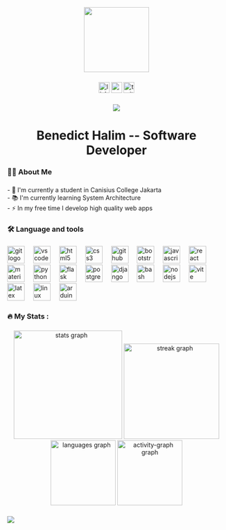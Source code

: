 <div align="center">
  <img height="150" src="https://media1.tenor.com/m/463UqDlqSTUAAAAd/%D0%B4%D0%B5%D1%82%D0%B5%D0%BA%D1%82%D0%B8%D0%B2-%D0%BF%D0%B5%D1%81%D0%BD%D1%8C-%D0%BD%D0%BE%D1%87%D0%BD%D1%8B%D1%85-%D1%81%D0%BE%D0%B2.gif"  />
</div>

###

<div align="center">
  <img src="https://img.shields.io/static/v1?message=LinkedIn&logo=linkedin&label=&color=0077B5&logoColor=white&labelColor=&style=for-the-badge" height="25" alt="linkedin logo"  />
  <img src="https://img.shields.io/static/v1?message=Youtube&logo=youtube&label=&color=FF0000&logoColor=white&labelColor=&style=for-the-badge" height="25" alt="youtube logo"  />
  <img src="https://img.shields.io/static/v1?message=Twitter&logo=twitter&label=&color=1DA1F2&logoColor=white&labelColor=&style=for-the-badge" height="25" alt="twitter logo"  />
</div>

###

<div align="center">
  <img src="https://visitor-badge.laobi.icu/badge?page_id=tokinohana.tokinohana&"  />
</div>

###

<h1 align="center">Benedict Halim -- Software Developer</h1>

###

<h3 align="left">👩‍💻  About Me</h3>

###

<p align="left">
  - 🔭 I'm currently a student in Canisius College Jakarta<br>
  - 📚 I'm currently learning System Architecture<br>
  - ⚡ In my free time I develop high quality web apps
</p>

###

<h3 align="left">🛠 Language and tools</h3>

###

<div align="left">
  <img src="https://skillicons.dev/icons?i=git" height="40" alt="git logo"  />
  <img width="12" />
  <img src="https://skillicons.dev/icons?i=vscode" height="40" alt="vscode logo"  />
  <img width="12" />
  <img src="https://skillicons.dev/icons?i=html" height="40" alt="html5 logo"  />
  <img width="12" />
  <img src="https://skillicons.dev/icons?i=css" height="40" alt="css3 logo"  />
  <img width="12" />
  <img src="https://skillicons.dev/icons?i=github" height="40" alt="github logo"  />
  <img width="12" />
  <img src="https://skillicons.dev/icons?i=bootstrap" height="40" alt="bootstrap logo"  />
  <img width="12" />
  <img src="https://skillicons.dev/icons?i=js" height="40" alt="javascript logo"  />
  <img width="12" />
  <img src="https://skillicons.dev/icons?i=react" height="40" alt="react logo"  />
  <img width="12" />
  <img src="https://skillicons.dev/icons?i=materialui" height="40" alt="materialui logo"  />
  <img width="12" />
  <img src="https://skillicons.dev/icons?i=py" height="40" alt="python logo"  />
  <img width="12" />
  <img src="https://skillicons.dev/icons?i=flask" height="40" alt="flask logo"  />
  <img width="12" />
  <img src="https://skillicons.dev/icons?i=postgres" height="40" alt="postgresql logo"  />
  <img width="12" />
  <img src="https://skillicons.dev/icons?i=django" height="40" alt="django logo"  />
  <img width="12" />
  <img src="https://skillicons.dev/icons?i=bash" height="40" alt="bash logo"  />
  <img width="12" />
  <img src="https://skillicons.dev/icons?i=nodejs" height="40" alt="nodejs logo"  />
  <img width="12" />
  <img src="https://skillicons.dev/icons?i=vite" height="40" alt="vite logo"  />
  <img width="12" />
  <img src="https://skillicons.dev/icons?i=latex" height="40" alt="latex logo"  />
  <img width="12" />
  <img src="https://skillicons.dev/icons?i=linux" height="40" alt="linux logo"  />
  <img width="12" />
  <img src="https://skillicons.dev/icons?i=arduino" height="40" alt="arduino logo"  />
</div>

###

<h3 align="left">🔥   My Stats :</h3>

###

<div align="center">
  <img src="https://github-readme-stats.vercel.app/api?username=tokinohana&hide_title=false&hide_rank=true&show_icons=true&include_all_commits=true&count_private=true&disable_animations=false&theme=gruvbox&locale=en&hide_border=true&order=1" height="250" alt="stats graph"  />
  <img src="https://streak-stats.demolab.com?user=tokinohana&locale=en&mode=daily&theme=gruvbox&hide_border=true&border_radius=5&date_format=j%20M%5B%20Y%5D&order=3" height="220" alt="streak graph"  />
  <img src="https://github-readme-stats.vercel.app/api/top-langs?username=tokinohana&locale=en&hide_title=false&layout=compact&card_width=320&langs_count=5&theme=gruvbox&hide_border=true&order=2" height="150" alt="languages graph"  />
  <img src="https://github-readme-activity-graph.vercel.app/graph?username=tokinohana&theme=gruvbox&hide_border=true&hide_title=false&area=true&bg_color=262626&radius=6&line=d79921&point=d79921&area_color=458588&custom_title=Contribution%20Graph" height="150" alt="activity-graph graph"  />
</div>

###

<div>
  <img style="100%" src="https://capsule-render.vercel.app/api?type=waving&height=100&section=footer&reversal=false&fontSize=70&fontColor=FFFFFF&fontAlign=50&fontAlignY=50&rotate=0&stroke=-&descSize=20&descAlign=50&descAlignY=50&textBg=false&color=458588"  />
</div>

###
